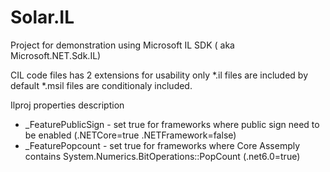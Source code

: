 # Solar.IL

Project for demonstration using Microsoft IL SDK ( aka Microsoft.NET.Sdk.IL)

CIL code files has 2 extensions for usability only
*.il files are included by default
*.msil files are conditionaly included. 


Ilproj properties description

* _FeaturePublicSign - set true for frameworks where public sign need to be enabled (.NETCore=true .NETFramework=false)
* _FeaturePopcount - set true for frameworks where Core Assemply contains System.Numerics.BitOperations::PopCount (.net6.0=true)